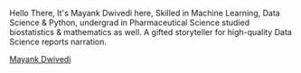 Hello There,
It's Mayank Dwivedi here,
Skilled in Machine Learning, Data Science & Python, undergrad in Pharmaceutical Science studied biostatistics & mathematics as well. A gifted storyteller for high-quality Data Science reports narration.

<div class="badge-base LI-profile-badge" data-locale="en_US" data-size="medium" data-theme="dark" data-type="VERTICAL" data-vanity="mayank-dwivedi-468873236" data-version="v1"><a class="badge-base__link LI-simple-link" href="https://in.linkedin.com/in/mayank-dwivedi-468873236?trk=profile-badge">Mayank Dwivedi</a></div>
              
